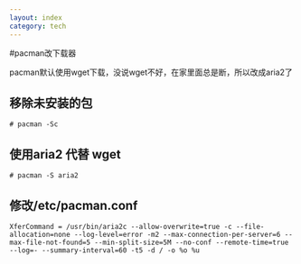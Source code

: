 ```yaml
---
layout: index
category: tech
---
```



#pacman改下载器

pacman默认使用wget下载，没说wget不好，在家里面总是断，所以改成aria2了

## 移除未安装的包

    # pacman -Sc
    
## 使用aria2 代替 wget

    # pacman -S aria2
    
## 修改/etc/pacman.conf

    XferCommand = /usr/bin/aria2c --allow-overwrite=true -c --file-allocation=none --log-level=error -m2 --max-connection-per-server=6 --max-file-not-found=5 --min-split-size=5M --no-conf --remote-time=true --log=- --summary-interval=60 -t5 -d / -o %o %u
